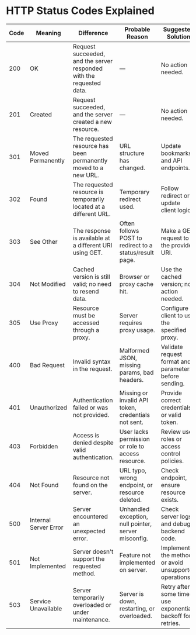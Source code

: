 
# HTTP Status Codes Explained

| Code | Meaning               | Difference                                                                                   | Probable Reason                                                  | Suggested Solution                                                 |
|------|-----------------------|---------------------------------------------------------------------------------------------|------------------------------------------------------------------|--------------------------------------------------------------------|
| 200  | OK                    | Request succeeded, and the server responded with the requested data.                         | —                                                                | No action needed.                                                  |
| 201  | Created               | Request succeeded, and the server created a new resource.                                    | —                                                                | No action needed.                                                  |
| 301  | Moved Permanently     | The requested resource has been permanently moved to a new URL.                              | URL structure has changed.                                       | Update bookmarks and API endpoints.                               |
| 302  | Found                 | The requested resource is temporarily located at a different URL.                           | Temporary redirect used.                                         | Follow redirect or update client logic.                           |
| 303  | See Other             | The response is available at a different URI using GET.                                     | Often follows POST to redirect to a status/result page.          | Make a GET request to the provided URI.                           |
| 304  | Not Modified          | Cached version is still valid; no need to resend data.                                      | Browser or proxy cache hit.                                      | Use the cached version; no action needed.                         |
| 305  | Use Proxy             | Resource must be accessed through a proxy.                                                   | Server requires proxy usage.                                     | Configure client to use the specified proxy.                      |
| 400  | Bad Request           | Invalid syntax in the request.                                                              | Malformed JSON, missing params, bad headers.                     | Validate request format and parameters before sending.            |
| 401  | Unauthorized          | Authentication failed or was not provided.                                                  | Missing or invalid API token, credentials not sent.              | Provide correct credentials or valid token.                       |
| 403  | Forbidden             | Access is denied despite valid authentication.                                              | User lacks permission or role to access resource.                | Review user roles or access control policies.                     |
| 404  | Not Found             | Resource not found on the server.                                                           | URL typo, wrong endpoint, or resource deleted.                   | Check endpoint, ensure resource exists.                           |
| 500  | Internal Server Error | Server encountered an unexpected error.                                                     | Unhandled exception, null pointer, server misconfig.             | Check server logs and debug backend code.                         |
| 501  | Not Implemented       | Server doesn't support the requested method.                                                | Feature not implemented on server.                               | Implement the method or avoid unsupported operations.             |
| 503  | Service Unavailable   | Server temporarily overloaded or under maintenance.                                         | Server is down, restarting, or overloaded.                       | Retry after some time; use exponential backoff for retries.       |
